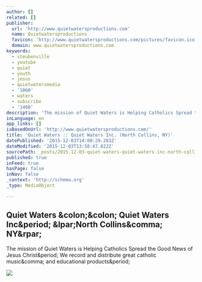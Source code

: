 ```yaml
---
author: []
related: []
publisher:
  url: 'http://www.quietwatersproductions.com'
  name: Quietwatersproductions
  favicon: 'http://www.quietwatersproductions.com/pictures/favicon.ico'
  domain: www.quietwatersproductions.com
keywords:
  - steubenville
  - youtube
  - quiet
  - youth
  - jesus
  - quietwatersmedia
  - '1060'
  - waters
  - subscribe
  - '1460'
description: 'The mission of Quiet Waters is Helping Catholics Spread the Good News of Jesus Christ. We record and distribute great catholic music, and educational products.'
inLanguage: en
app_links: []
isBasedOnUrl: 'http://www.quietwatersproductions.com/'
title: 'Quiet Waters :: Quiet Waters Inc. (North Collins, NY)'
datePublished: '2015-12-03T14:00:29.283Z'
dateModified: '2015-12-03T13:58:47.822Z'
sourcePath: _posts/2015-12-03-quiet-waters-quiet-waters-inc-north-collins-ny.md
published: true
inFeed: true
hasPage: false
inNav: false
_context: 'http://schema.org'
_type: MediaObject

---
```

<article style=""><h1>Quiet Waters &amp;colon;&amp;colon; Quiet Waters Inc&amp;period; &amp;lpar;North Collins&amp;comma; NY&amp;rpar;</h1><p>The mission of Quiet Waters is Helping Catholics Spread the Good News of Jesus Christ&amp;period; We record and distribute great catholic music&amp;comma; and educational products&amp;period;</p><img src="http://www.quietwatersproductions.com/pictures/RM%20Dvd%20web.jpg" /></article>